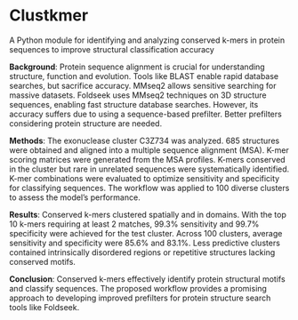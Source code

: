 # Clustkmer
A Python module for identifying and analyzing conserved k-mers in protein sequences to improve structural classification accuracy

**Background**: Protein sequence alignment is crucial for understanding structure, function and evolution. Tools like BLAST enable rapid database searches, but sacrifice accuracy. MMseq2 allows sensitive searching for massive datasets. Foldseek uses MMseq2 techniques on 3D structure sequences, enabling fast structure database searches. However, its accuracy suffers due to using a sequence-based prefilter. Better prefilters considering protein structure are needed.

**Methods**: The exonuclease cluster C3Z734 was analyzed. 685 structures were obtained and aligned into a multiple sequence alignment (MSA). K-mer scoring matrices were generated from the MSA profiles. K-mers conserved in the cluster but rare in unrelated sequences were systematically identified. K-mer combinations were evaluated to optimize sensitivity and specificity for classifying sequences. The workflow was applied to 100 diverse clusters to assess the model’s performance.

**Results**: Conserved k-mers clustered spatially and in domains. With the top 10 k-mers requiring at least 2 matches, 99.3% sensitivity and 99.7% specificity were achieved for the test cluster. Across 100 clusters, average sensitivity and specificity were 85.6% and 83.1%. Less predictive clusters contained intrinsically disordered regions or repetitive structures lacking conserved motifs.

**Conclusion**: Conserved k-mers effectively identify protein structural motifs and classify sequences. The proposed workflow provides a promising approach to developing improved prefilters for protein structure search tools like Foldseek.

